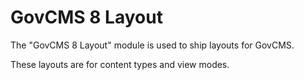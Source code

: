 # GovCMS 8 Layout

The "GovCMS 8 Layout" module is used to ship layouts for GovCMS.

These layouts are for content types and view modes. 
